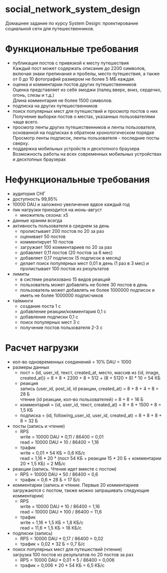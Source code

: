 # social_network_system_design
Домашнее задание по курсу System Design:
проектирование социальной сети для путешественников.

# Функциональные требования
- публикация постов с привязкой к месту путешествия  
Каждый пост может содержать описание до 2200 символов, включая знаки препинания и пробелы,
место путешествия, а также от 0 до 10 фотографий размером не более 5 МБ каждая.
- оценка и комментарии постов других путешественников  
Оценка представляет из себя эмоджи (палец вверх, вниз, сердечко, огонь, слезы и т.д.)  
Длина комментария не более 1500 символов.
- подписка на других путешественников
- поиск популярных мест для путешествий и просмотр постов о них  
Получение выборки постов о местах, указанных пользователями чаще всего.
- просмотр ленты других путешественников и ленты пользователя, основанной на подписках в обратном хронологическом порядке  
Просмотр ленты подписок, ленты пользователя - последние посты сверху.
- поддержка мобильных устройств и десктопного браузера  
Возможность работы на всех современных мобильных устройствах и десктопных браузерах

# Нефункциональные требования
- аудитория СНГ
- доступность 99,95%
- 10000 DAU и заложено увеличение вдвое каждый год
- пик нагрузки приходится на июнь-август 
  - множитель сезона: х5
- данные храним всегда
- активность пользователя в среднем за день  
  - пролистывает 200 постов по 20 за раз
  - оценивает 50 постов  
  - комментирует 10 постов  
  - загружает 100 комментариев по 20 за раз
  - добавляет 0,11 постов (20 постов за 6 мес)
  - добавляет 0,17 подписок (5 подписок в месяц)
  - делает поиск популярных мест 0,01 в день (1 раз в 3 мес) и пролистывает 100 постов из результатов
- лимиты
  - в системе реализовано 15 видов реакций
  - пользователь может добавлять не более 30 постов в день  
  - пользователь может добавлять не более 1000000 подписок и иметь не более 1000000 подписчиков
- тайминги  
  - создание поста 1 с  
  - добавление реакции/комментария 0,1 с  
  - добавление подписки 0,1 с  
  - поиск популярных мест 3 с  
  - получение постов пользователя 2-3 с

# Расчет нагрузки
- кол-во одновременных соединений = 10% DAU = 1000
- размеры данных  
  - пост = (id, user_id, текст, created_at, место, массив из {id, image, created_at}) = 8 + 8 + 2200 + 8 + 512 + (8 + 5120 + 8) * 10 = 54 КБ  
  - реакция  
    запись (user_id, post_id, id реакции, created_at) =  8 + 8 + 4 + 8 = 28 Б  
    чтение (id реакции, кол-во пользователей) = 8 + 8 = 16 Б
  - комментарий = (id, user_id, текст, created_at) = 8 + 8 + 1500 + 8 = 1,5 КБ  
  - подписка = (id, following_user_id, user_id, created_at) = 8 + 8 + 8 + 8 = 32 Б
- посты (запись и чтение)
  - RPS  
    write = 10000 DAU * 0,11 / 86400 = 0,01  
    read = 10000 DAU * 10 / 86400 = 1,16
  - трафик  
    write = 0,01 * 54 КБ = 0,6 КБ/с  
    read = 1,16 * 20 * (пост 54 КБ + реакции 15 * 20 Б + комментарии 20 * 1,5 КБ) = 2 МБ/с
- реакции (запись. Чтение идет вместе с постом)
  - RPS = 10000 DAU * 50 / 86400 = 0,6  
  - трафик = 0,6 * 28 Б = 17 Б/с
- комментарии (запись и чтение. Первые 20 комментариев загружаются с постом, также можно запрашивать следующие комментарии)  
  - RPS  
    write = 10000 DAU * 10 / 86400 = 1,16  
    read = 10000 DAU * 100 / 86400 = 11,6
  - трафик  
    write = 1,16 * 1,5 КБ = 1,8 КБ/с  
    read = 11,6 * 1,5 КБ = 18 КБ/с
- подписки (запись)
  - RPS = 10000 DAU * 0,17 / 86400 = 0,02  
  - трафик = 0,02 * 32 Б = 0,7 Б/с
- поиск популярных мест для путешествий (чтение)  
  загрузка 100 постов из результатов по 20 постов за раз  
  - RPS = 10000 DAU * 0,01 * 5 / 86400 = 0,006    
  - трафик = 0,006 * 20 * 54 КБ = 6,5 КБ/с